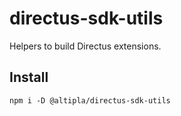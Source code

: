 # directus-sdk-utils

Helpers to build Directus extensions.

## Install

```shell
npm i -D @altipla/directus-sdk-utils
```
